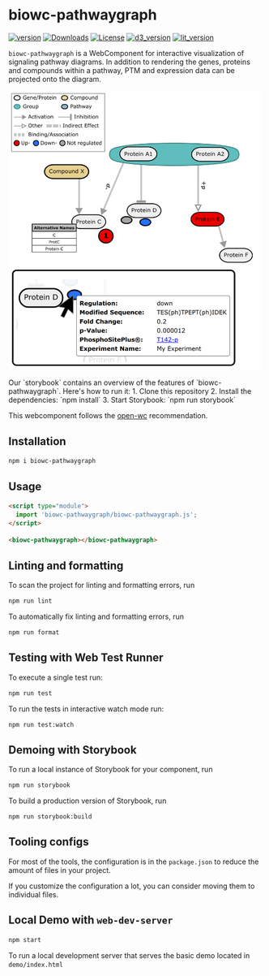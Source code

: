 # biowc-pathwaygraph
[![version](https://img.shields.io/npm/v/biowc-pathwaygraph.svg?logo=npm)](https://www.npmjs.com/package/biowc-pathwaygraph)
[![Downloads](https://img.shields.io/npm/dt/biowc-pathwaygraph.svg?label=Downloads)](https://www.npmjs.com/package/biowc-pathwaygraph)
[![License](https://img.shields.io/npm/l/biowc-pathwaygraph?label=License)](https://www.apache.org/licenses/LICENSE-2.0)
[![d3_version](https://img.shields.io/npm/dependency-version/biowc-pathwaygraph/d3)](https://www.npmjs.com/package/d3/v/6.2.0)
[![lit_version](https://img.shields.io/npm/dependency-version/biowc-pathwaygraph/lit)](https://www.npmjs.com/package/lit/v/2.0.2)

`biowc-pathwaygraph` is a WebComponent for interactive visualization of signaling pathway diagrams.
In addition to rendering the genes, proteins and compounds within a pathway, PTM and expression data can be projected onto the diagram.  

<p>
<img src="demo/Screenshot.png" alt='Screenshot' width='500' >
</p>
Our `storybook` contains an overview of the features of `biowc-pathwaygraph`. Here's how to run it:  
1. Clone this repository
2. Install the dependencies: `npm install`
3. Start Storybook: `npm run storybook` 

This webcomponent follows the [open-wc](https://github.com/open-wc/open-wc) recommendation.

## Installation

```bash
npm i biowc-pathwaygraph
```

## Usage

```html
<script type="module">
  import 'biowc-pathwaygraph/biowc-pathwaygraph.js';
</script>

<biowc-pathwaygraph></biowc-pathwaygraph>
```

## Linting and formatting

To scan the project for linting and formatting errors, run

```bash
npm run lint
```

To automatically fix linting and formatting errors, run

```bash
npm run format
```

## Testing with Web Test Runner

To execute a single test run:

```bash
npm run test
```

To run the tests in interactive watch mode run:

```bash
npm run test:watch
```

## Demoing with Storybook

To run a local instance of Storybook for your component, run

```bash
npm run storybook
```

To build a production version of Storybook, run

```bash
npm run storybook:build
```


## Tooling configs

For most of the tools, the configuration is in the `package.json` to reduce the amount of files in your project.

If you customize the configuration a lot, you can consider moving them to individual files.

## Local Demo with `web-dev-server`

```bash
npm start
```

To run a local development server that serves the basic demo located in `demo/index.html`
